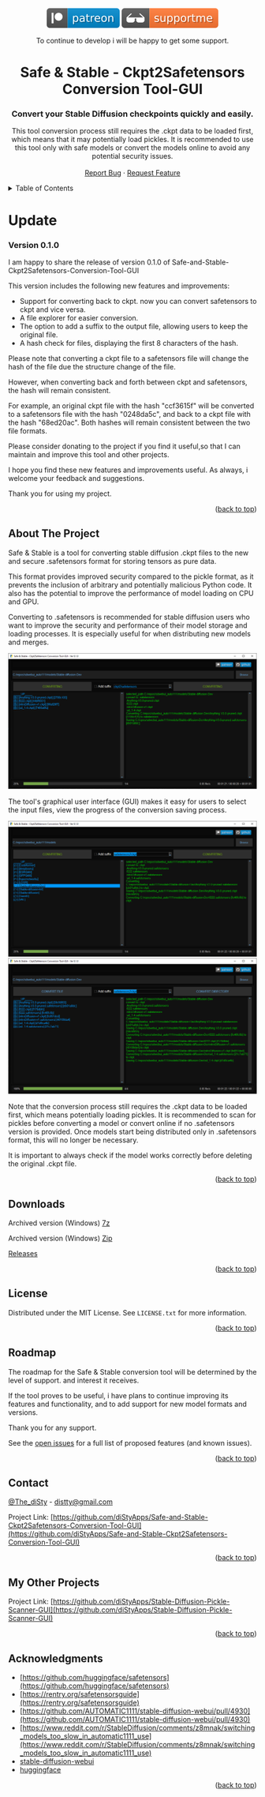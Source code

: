 <!-- Improved compatibility of back to top link: See: https://github.com/othneildrew/Best-README-Template/pull/73 -->
<a name="readme-top"></a>
<!--
*** Thanks for checking out the Best-README-Template. If you have a suggestion
*** that would make this better, please fork the repo and create a pull request
*** or simply open an issue with the tag "enhancement".
*** Don't forget to give the project a star!
*** Thanks again! Now go create something AMAZING! :D
-->
<!--
*** I'm using markdown "reference style" links for readability.
*** Reference links are enclosed in brackets [ ] instead of parentheses ( ).
*** See the bottom of this document for the declaration of the reference variables
*** for contributors-url, forks-url, etc. This is an optional, concise syntax you may use.
*** https://www.markdownguide.org/basic-syntax/#reference-style-links
-->
<br />
<div align="center">

[![](media/svg/patreon.svg)](https://www.patreon.com/distyx)
[![](media/svg/supportme.svg)](https://coindrop.to/disty)
  
To continue to develop i will be happy to get some support.

<!--
[![](media/svg/buymeacoffee.svg)](https://www.buymeacoffee.com/disty)
[![](media/svg/kofi.svg)](https://ko-fi.com/disty)
[![](media/svg/supportme.svg)](https://coindrop.to/disty)
-->
  <h1 align="center">Safe & Stable - Ckpt2Safetensors Conversion Tool-GUI</h1>
  <h3 align="center">    Convert your Stable Diffusion checkpoints quickly and easily.</h3>
  <p align="center">
This tool conversion process still requires the .ckpt data to be loaded first, which means that it may potentially load pickles. It is recommended to use this tool only with safe models or convert the models online to avoid any potential security issues.
    <br />
    <br />
    <a href="https://github.com/diStyApps/Safe-and-Stable-Ckpt2Safetensors-Conversion-Tool-GUI/issues">Report Bug</a>
    ·
    <a href="https://github.com/diStyApps/Safe-and-Stable-Ckpt2Safetensors-Conversion-Tool-GUI/issues">Request Feature</a>
  </p>
</div>



<!-- TABLE OF CONTENTS -->
<details>
  <summary>Table of Contents</summary>
  <ol>
    <li>
      <a href="#about-the-project">About The Project</a>
    </li>
    <li><a href="#license">License</a></li>
    <li><a href="#roadmap">Roadmap</a></li>
    <li><a href="#contact">Contact</a></li>
    <li><a href="#my-other-projects">My Other Projects</a></li>    
    <li><a href="#acknowledgments">Acknowledgments</a></li>
  </ol>
</details>



<!-- Update -->
# Update
### Version 0.1.0
I am happy to share the release of version 0.1.0 of Safe-and-Stable-Ckpt2Safetensors-Conversion-Tool-GUI

This version includes the following new features and improvements:
 * Support for converting back to ckpt. now you can convert safetensors to ckpt and vice versa.
 * A file explorer for easier conversion.
 * The option to add a suffix to the output file, allowing users to keep the original file.
 * A hash check for files, displaying the first 8 characters of the hash.

Please note that converting a ckpt file to a safetensors file will change the hash of the file due the structure change of the file.

However, when converting back and forth between ckpt and safetensors, the hash will remain consistent.

For example, an original ckpt file with the hash "ccf3615f" will be converted to a safetensors file with the hash "0248da5c", and back to a ckpt file with the hash "68ed20ac". Both hashes will remain consistent between the two file formats.

Please consider donating to the project if you find it useful,so that I can maintain and improve this tool and other projects.

I hope you find these new features and improvements useful. As always, i welcome your feedback and suggestions.

Thank you for using my project.

<p align="right">(<a href="#readme-top">back to top</a>)</p>




<!-- ABOUT THE PROJECT -->
## About The Project

Safe & Stable is a tool for converting stable diffusion .ckpt files to the new and secure .safetensors format for storing tensors as pure data.

This format provides improved security compared to the pickle format, as it prevents the inclusion of arbitrary and potentially malicious Python code.
It also has the potential to improve the performance of model loading on CPU and GPU.

Converting to .safetensors is recommended for stable diffusion users who want to improve the security and performance of their model storage and loading processes. It is especially useful for when distributing new models and merges.


<img src="media/preview/1_0.1.0.png">

The tool's graphical user interface (GUI) makes it easy for users to select the input files, view the progress of the conversion saving process.

<img src="media/preview/6_0.1.0.png">
<img src="media/preview/4_0.1.0.png">

Note that the conversion process still requires the .ckpt data to be loaded first, which means potentially loading pickles. It is recommended to scan for pickles before converting a model or convert online if no .safetensors version is provided. Once models start being distributed only in .safetensors format, this will no longer be necessary.



It is important to always check if the model works correctly before deleting the original .ckpt file.

<p align="right">(<a href="#readme-top">back to top</a>)</p>

<!-- Downloads -->
## Downloads

Archived version (Windows) [7z](https://github.com/diStyApps/Safe-and-Stable-Ckpt2Safetensors-Conversion-Tool-GUI/releases/download/0.1.0/Safe-and-Stable-Ckpt2Safetensors-GUI.v0.1.0.7z)

Archived version (Windows) [Zip](https://github.com/diStyApps/Safe-and-Stable-Ckpt2Safetensors-Conversion-Tool-GUI/releases/download/0.1.0/Safe-and-Stable-Ckpt2Safetensors-GUI.v0.1.0.zip)


[Releases](https://github.com/diStyApps/Safe-and-Stable-Ckpt2Safetensors-Conversion-Tool-GUI/releases)


<p align="right">(<a href="#readme-top">back to top</a>)</p>

<!-- LICENSE -->
## License

Distributed under the MIT License. See `LICENSE.txt` for more information.

<p align="right">(<a href="#readme-top">back to top</a>)</p>


<!-- ROADMAP -->
## Roadmap

The roadmap for the Safe & Stable conversion tool will be determined by the level of support.
and interest it receives.

If the tool proves to be useful, i have plans to continue improving its features and functionality, and to add support for new model formats and versions.

Thank you for any support.

See the [open issues](https://github.com/diStyApps/Safe-and-Stable-Ckpt2Safetensors-Conversion-Tool-GUI/issues) for a full list of proposed features (and known issues).

<p align="right">(<a href="#readme-top">back to top</a>)</p>

<!-- CONTACT -->
## Contact

[@The_diSty](https://twitter.com/The_diSty) - distty@gmail.com

Project Link: [https://github.com/diStyApps/Safe-and-Stable-Ckpt2Safetensors-Conversion-Tool-GUI](https://github.com/diStyApps/Safe-and-Stable-Ckpt2Safetensors-Conversion-Tool-GUI)

<p align="right">(<a href="#readme-top">back to top</a>)</p>

<!-- MY OTHER PROJECTS -->
## My Other Projects

Project Link: [https://github.com/diStyApps/Stable-Diffusion-Pickle-Scanner-GUI](https://github.com/diStyApps/Stable-Diffusion-Pickle-Scanner-GUI)

<p align="right">(<a href="#readme-top">back to top</a>)</p>

<!-- ACKNOWLEDGMENTS -->
## Acknowledgments


* [https://github.com/huggingface/safetensors](https://github.com/huggingface/safetensors)
* [https://rentry.org/safetensorsguide](https://rentry.org/safetensorsguide)
* [https://github.com/AUTOMATIC1111/stable-diffusion-webui/pull/4930](https://github.com/AUTOMATIC1111/stable-diffusion-webui/pull/4930)
* [https://www.reddit.com/r/StableDiffusion/comments/z8mnak/switching_models_too_slow_in_automatic1111_use](https://www.reddit.com/r/StableDiffusion/comments/z8mnak/switching_models_too_slow_in_automatic1111_use)
* [stable-diffusion-webui](https://github.com/AUTOMATIC1111/stable-diffusion-webui)
* [huggingface](https://huggingface.co)



<!-- * [GitHub Emoji Cheat Sheet](https://www.webpagefx.com/tools/emoji-cheat-sheet)
* [Malven's Flexbox Cheatsheet](https://flexbox.malven.co/)
* [Malven's Grid Cheatsheet](https://grid.malven.co/)
* [Img Shields](https://shields.io)
* [GitHub Pages](https://pages.github.com)
* [Font Awesome](https://fontawesome.com)
* [React Icons](https://react-icons.github.io/react-icons/search)-->

<p align="right">(<a href="#readme-top">back to top</a>)</p>


<!-- MARKDOWN LINKS & IMAGES -->
<!-- https://www.markdownguide.org/basic-syntax/#reference-style-links -->
[contributors-shield]: https://img.shields.io/github/contributors/othneildrew/Best-README-Template.svg?style=for-the-badge
[contributors-url]: https://github.com/othneildrew/Best-README-Template/graphs/contributors
[forks-shield]: https://img.shields.io/github/forks/othneildrew/Best-README-Template.svg?style=for-the-badge
[forks-url]: https://github.com/othneildrew/Best-README-Template/network/members
[stars-shield]: https://img.shields.io/github/stars/othneildrew/Best-README-Template.svg?style=for-the-badge
[stars-url]: https://github.com/othneildrew/Best-README-Template/stargazers
[issues-shield]: https://img.shields.io/github/issues/othneildrew/Best-README-Template.svg?style=for-the-badge
[issues-url]: https://github.com/othneildrew/Best-README-Template/issues
[license-shield]: https://img.shields.io/github/license/othneildrew/Best-README-Template.svg?style=for-the-badge
[license-url]: https://github.com/othneildrew/Best-README-Template/blob/master/LICENSE.txt
[linkedin-shield]: https://img.shields.io/badge/-LinkedIn-black.svg?style=for-the-badge&logo=linkedin&colorB=555
[linkedin-url]: https://linkedin.com/in/othneildrew
[product-screenshot]: images/screenshot.png
[Next.js]: https://img.shields.io/badge/next.js-000000?style=for-the-badge&logo=nextdotjs&logoColor=white
[Next-url]: https://nextjs.org/
[React.js]: https://img.shields.io/badge/React-20232A?style=for-the-badge&logo=react&logoColor=61DAFB
[React-url]: https://reactjs.org/
[Vue.js]: https://img.shields.io/badge/Vue.js-35495E?style=for-the-badge&logo=vuedotjs&logoColor=4FC08D
[Vue-url]: https://vuejs.org/
[Angular.io]: https://img.shields.io/badge/Angular-DD0031?style=for-the-badge&logo=angular&logoColor=white
[Angular-url]: https://angular.io/
[Svelte.dev]: https://img.shields.io/badge/Svelte-4A4A55?style=for-the-badge&logo=svelte&logoColor=FF3E00
[Svelte-url]: https://svelte.dev/
[Laravel.com]: https://img.shields.io/badge/Laravel-FF2D20?style=for-the-badge&logo=laravel&logoColor=white
[Laravel-url]: https://laravel.com
[Bootstrap.com]: https://img.shields.io/badge/Bootstrap-563D7C?style=for-the-badge&logo=bootstrap&logoColor=white
[Bootstrap-url]: https://getbootstrap.com
[JQuery.com]: https://img.shields.io/badge/jQuery-0769AD?style=for-the-badge&logo=jquery&logoColor=white
[JQuery-url]: https://jquery.com 



